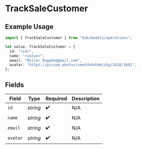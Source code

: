 # TrackSaleCustomer

## Example Usage

```typescript
import { TrackSaleCustomer } from "dub/models/operations";

let value: TrackSaleCustomer = {
  id: "<id>",
  name: "<value>",
  email: "Miller_Rogahn@gmail.com",
  avatar: "https://picsum.photos/seed/H4vhhmjzGg/2818/3691",
};
```

## Fields

| Field              | Type               | Required           | Description        |
| ------------------ | ------------------ | ------------------ | ------------------ |
| `id`               | *string*           | :heavy_check_mark: | N/A                |
| `name`             | *string*           | :heavy_check_mark: | N/A                |
| `email`            | *string*           | :heavy_check_mark: | N/A                |
| `avatar`           | *string*           | :heavy_check_mark: | N/A                |